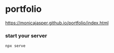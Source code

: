 # portfolio
https://monicajasper.github.io/portfolio/index.html


### start your server
`npx serve`

